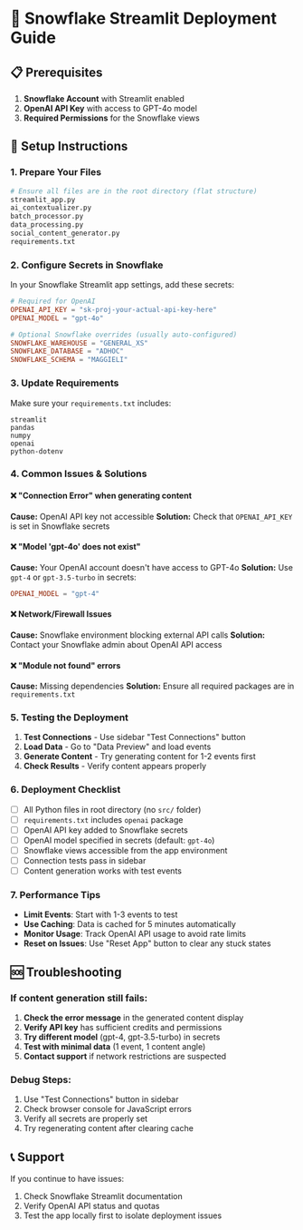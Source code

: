 # 🚀 Snowflake Streamlit Deployment Guide

## 📋 Prerequisites

1. **Snowflake Account** with Streamlit enabled
2. **OpenAI API Key** with access to GPT-4o model
3. **Required Permissions** for the Snowflake views

## 🔧 Setup Instructions

### 1. **Prepare Your Files**
```bash
# Ensure all files are in the root directory (flat structure)
streamlit_app.py
ai_contextualizer.py
batch_processor.py
data_processing.py
social_content_generator.py
requirements.txt
```

### 2. **Configure Secrets in Snowflake**

In your Snowflake Streamlit app settings, add these secrets:

```toml
# Required for OpenAI
OPENAI_API_KEY = "sk-proj-your-actual-api-key-here"
OPENAI_MODEL = "gpt-4o"

# Optional Snowflake overrides (usually auto-configured)
SNOWFLAKE_WAREHOUSE = "GENERAL_XS"
SNOWFLAKE_DATABASE = "ADHOC"
SNOWFLAKE_SCHEMA = "MAGGIELI"
```

### 3. **Update Requirements**
Make sure your `requirements.txt` includes:
```
streamlit
pandas
numpy
openai
python-dotenv
```

### 4. **Common Issues & Solutions**

#### ❌ "Connection Error" when generating content
**Cause:** OpenAI API key not accessible
**Solution:** Check that `OPENAI_API_KEY` is set in Snowflake secrets

#### ❌ "Model 'gpt-4o' does not exist"
**Cause:** Your OpenAI account doesn't have access to GPT-4o
**Solution:** Use `gpt-4` or `gpt-3.5-turbo` in secrets:
```toml
OPENAI_MODEL = "gpt-4"
```

#### ❌ Network/Firewall Issues
**Cause:** Snowflake environment blocking external API calls
**Solution:** Contact your Snowflake admin about OpenAI API access

#### ❌ "Module not found" errors
**Cause:** Missing dependencies
**Solution:** Ensure all required packages are in `requirements.txt`

### 5. **Testing the Deployment**

1. **Test Connections** - Use sidebar "Test Connections" button
2. **Load Data** - Go to "Data Preview" and load events
3. **Generate Content** - Try generating content for 1-2 events first
4. **Check Results** - Verify content appears properly

### 6. **Deployment Checklist**

- [ ] All Python files in root directory (no `src/` folder)
- [ ] `requirements.txt` includes `openai` package
- [ ] OpenAI API key added to Snowflake secrets
- [ ] OpenAI model specified in secrets (default: `gpt-4o`)
- [ ] Snowflake views accessible from the app environment
- [ ] Connection tests pass in sidebar
- [ ] Content generation works with test events

### 7. **Performance Tips**

- **Limit Events**: Start with 1-3 events to test
- **Use Caching**: Data is cached for 5 minutes automatically
- **Monitor Usage**: Track OpenAI API usage to avoid rate limits
- **Reset on Issues**: Use "Reset App" button to clear any stuck states

## 🆘 Troubleshooting

### If content generation still fails:

1. **Check the error message** in the generated content display
2. **Verify API key** has sufficient credits and permissions
3. **Try different model** (gpt-4, gpt-3.5-turbo) in secrets
4. **Test with minimal data** (1 event, 1 content angle)
5. **Contact support** if network restrictions are suspected

### Debug Steps:
1. Use "Test Connections" button in sidebar
2. Check browser console for JavaScript errors
3. Verify all secrets are properly set
4. Try regenerating content after clearing cache

## 📞 Support

If you continue to have issues:
1. Check Snowflake Streamlit documentation
2. Verify OpenAI API status and quotas
3. Test the app locally first to isolate deployment issues